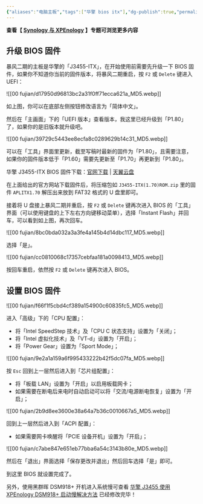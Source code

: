 ```yaml
---
{"aliases":"电脑主板","tags":["华擎 bios itx"],"dg-publish":true,"permalink":"/0201 搞机笔记/服务器/nas/华擎 J3455-ITX 升级 BIOS 固件及设置/","dgPassFrontmatter":true,"noteIcon":"","created":"2023-08-10T17:13:06.176+08:00","updated":"2023-08-25T12:13:05.036+08:00"}
---
```



**查看【 [Synology 与 XPEnology](https://divineengine.net/more/special/synology-and-xpenology/) 】专题可浏览更多内容**

## 升级 BIOS 固件

暴风二期的主板是华擎的「J3455-ITX」，在开始使用前需要先升级一下 BIOS 固件，如果你不知道你当前的固件版本，将暴风二期重启，按 `F2` 或 `Delete` 键进入 UEFI：

![[00 fujian/d17950d96813bc2a31f0ff71ecca621a_MD5.webp]]

如上图，你可以在底部左侧按钮修改语言为「简体中文」。

然后在「主画面」下的「UEFI 版本」查看版本，我这里已经升级到「P1.80」了，如果你的是旧版本就升级吧。

![[00 fujian/39729c5443ee8ecfa8c0289629b14c31_MD5.webp]]

可以在「工具」界面里更新，截至写稿时最新的固件为「P1.80」，且需要注意，如果你的固件版本低于「P1.60」需要先更新至「P1.70」再更新到「P1.80」。

华擎 J3455-ITX BIOS 固件下载：[官网下载](https://www.asrock.com/mb/Intel/J3455-ITX/#BIOS) | [天翼云盘](https://cloud.189.cn/t/3MnEfuveEfum)

在上面给出的官方网站下载固件后，将压缩包如 `J3455-ITX(1.70)ROM.zip` 里的固件 `APLITX1.70` 解压出来放到 FAT32 格式的 U 盘里即可。

接着将 U 盘接上暴风二期并重启，按 `F2` 或 `Delete` 键再次进入 BIOS 的「工具」界面（可以使用键盘的上下左右方向键移动菜单），选择「Instant Flash」并回车，可以看到如上图，再次回车。

![[00 fujian/8bc0bda032a3a3fe4a145b4d14dbc117_MD5.webp]]

选择「是」。

![[00 fujian/cc0810068c17357cebfaa181a0098413_MD5.webp]]

按回车重启，依然按 `F2` 或 `Delete` 键再次进入 BIOS。

## 设置 BIOS 固件

![[00 fujian/f66f1f5cbd4cf389a154900c60835fc5_MD5.webp]]

进入「高级」下的「CPU 配置」：

-   将「Intel SpeedStep 技术」及「CPU C 状态支持」设置为「关闭」；
-   将「Intel 虚拟化技术」及「VT-d」设置为「开启」；
-   将「Power Gear」设置为「Sport Mode」；

![[00 fujian/9e2a1a159a6f995433222b42f5dc07fa_MD5.webp]]

按 `Esc` 回到上一层然后进入到「芯片组配置」：

-   将「板载 LAN」设置为「开启」以启用板载网卡；
-   如果需要在断电后来电时自动启动可以将「交流/电源断电恢复」设置为「开启」；

![[00 fujian/2b9d8ee3600e38a64a7b36c0010667a5_MD5.webp]]

回到上一层然后进入到「ACPI 配置」：

-   如果需要网卡唤醒将「PCIE 设备开机」设置为「开启」；

![[00 fujian/c7abe847e651eb77bba6a54c3143b80e_MD5.webp]]

然后在「退出」界面选择「保存更改并退出」然后回车选择「是」即可。

到这里 BIOS 就设置完成了。

另外，使用黑群晖 DSM918+ 开机进入系统慢可查看 [华擎 J3455 使用 XPEnology DSM918+ 启动慢解决方法](https://divineengine.net/article/asrock-j3455-xpenology-dsm918-slow-boot-solution/)
已经修改完毕！